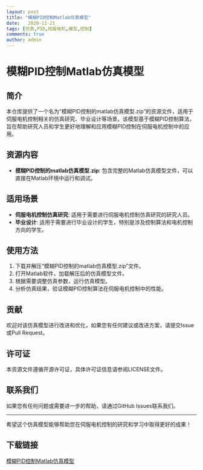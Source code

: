 ```yaml
---
layout: post
title: "模糊PID控制Matlab仿真模型"
date:   2020-11-21
tags: [仿真,PID,伺服电机,模型,控制]
comments: true
author: admin
---
```

# 模糊PID控制Matlab仿真模型

## 简介

本仓库提供了一个名为“模糊PID控制的matlab仿真模型.zip”的资源文件，适用于伺服电机控制相关的仿真研究、毕业设计等场景。该模型基于模糊PID控制算法，旨在帮助研究人员和学生更好地理解和应用模糊PID控制在伺服电机控制中的应用。

## 资源内容

- **模糊PID控制的matlab仿真模型.zip**: 包含完整的Matlab仿真模型文件，可以直接在Matlab环境中运行和调试。

## 适用场景

- **伺服电机控制仿真研究**: 适用于需要进行伺服电机控制仿真研究的研究人员。
- **毕业设计**: 适用于需要进行毕业设计的学生，特别是涉及控制算法和电机控制方向的学生。

## 使用方法

1. 下载并解压“模糊PID控制的matlab仿真模型.zip”文件。
2. 打开Matlab软件，加载解压后的仿真模型文件。
3. 根据需要调整仿真参数，运行仿真模型。
4. 分析仿真结果，验证模糊PID控制算法在伺服电机控制中的性能。

## 贡献

欢迎对该仿真模型进行改进和优化，如果您有任何建议或改进方案，请提交Issue或Pull Request。

## 许可证

本资源文件遵循开源许可证，具体许可证信息请参阅LICENSE文件。

## 联系我们

如果您有任何问题或需要进一步的帮助，请通过GitHub Issues联系我们。

---

希望这个仿真模型能够帮助您在伺服电机控制的研究和学习中取得更好的成果！

## 下载链接

[模糊PID控制Matlab仿真模型](https://pan.quark.cn/s/3f5a6e96d4d8)